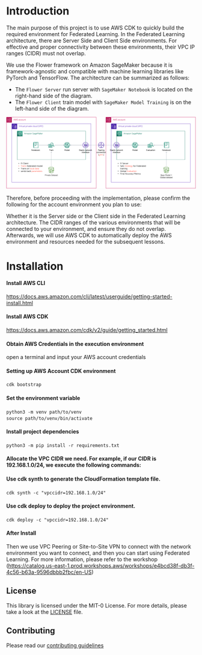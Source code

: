 # Introduction
The main purpose of this project is to use AWS CDK to quickly build the required environment for Federated Learning.
In the Federated Learning architecture, there are Server Side and Client Side environments. For effective and proper connectivity between these environments, their VPC IP ranges (CIDR) must not overlap.


We use the Flower framework on Amazon SageMaker because it is framework-agnostic and compatible with machine learning libraries like PyTorch and TensorFlow. 
The architecture can be summarized as follows:
* The `Flower Server` run server with `SageMaker Notebook` is located on the right-hand side of the diagram.
* The `Flower Client` train model with `SageMaker Model Training` is on the left-hand side of the diagram.

![flower-architecture](/imgs/flower-architecture.png)

Therefore, before proceeding with the implementation, please confirm the following for the account environment you plan to use:

Whether it is the Server side or the Client side in the Federated Learning architecture.
The CIDR ranges of the various environments that will be connected to your environment, and ensure they do not overlap.
Afterwards, we will use AWS CDK to automatically deploy the AWS environment and resources needed for the subsequent lessons.

# Installation
#### Install AWS CLI
  https://docs.aws.amazon.com/cli/latest/userguide/getting-started-install.html

#### Install AWS CDK
  https://docs.aws.amazon.com/cdk/v2/guide/getting_started.html

#### Obtain AWS Credentials in the execution environment
  open a terminal and input your AWS account credentials

#### Setting up AWS Account CDK environment
  `cdk bootstrap`

#### Set the environment variable
  `python3 -m venv path/to/venv`  
  `source path/to/venv/bin/activate`

#### Install project dependencies
  `python3 -m pip install -r requirements.txt`

#### Allocate the VPC CIDR we need. For example, if our CIDR is 192.168.1.0/24, we execute the following commands:
#### Use cdk synth to generate the CloudFormation template file.
  `cdk synth -c "vpccidr=192.168.1.0/24"`

#### Use cdk deploy to deploy the project environment.
  `cdk deploy -c "vpccidr=192.168.1.0/24"`

#### After Install 
  Then we use VPC Peering or Site-to-Site VPN to connect with the network environment you want to connect, and then you can start using Federated Learning.
  For more information, please refer to the workshop (https://catalog.us-east-1.prod.workshops.aws/workshops/e4bcd38f-db3f-4c56-b63a-9596dbbb2fbc/en-US)

## License
This library is licensed under the MIT-0 License. For more details, please take a look at the [LICENSE](LICENSE) file.

## Contributing
Please read our [contributing guidelines](CONTRIBUTING.md)
